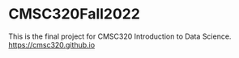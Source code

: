 # CMSC320Fall2022
This is the final project for CMSC320 Introduction to Data Science. https://cmsc320.github.io
